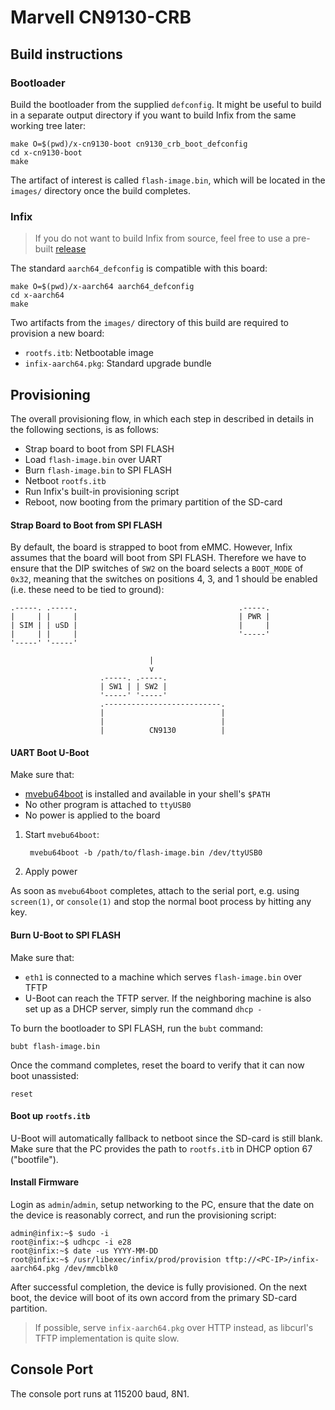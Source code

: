Marvell CN9130-CRB
==================

## Build instructions

### Bootloader

Build the bootloader from the supplied `defconfig`. It might be useful
to build in a separate output directory if you want to build Infix
from the same working tree later:

    make O=$(pwd)/x-cn9130-boot cn9130_crb_boot_defconfig
    cd x-cn9130-boot
	make

The artifact of interest is called `flash-image.bin`, which will be
located in the `images/` directory once the build completes.


### Infix

> If you do not want to build Infix from source, feel free to use a pre-built [release]

The standard `aarch64_defconfig` is compatible with this board:

    make O=$(pwd)/x-aarch64 aarch64_defconfig
    cd x-aarch64
	make

Two artifacts from the `images/` directory of this build are required
to provision a new board:

- `rootfs.itb`: Netbootable image
- `infix-aarch64.pkg`: Standard upgrade bundle

## Provisioning

The overall provisioning flow, in which each step in described in
details in the following sections, is as follows:

- Strap board to boot from SPI FLASH
- Load `flash-image.bin` over UART
- Burn `flash-image.bin` to SPI FLASH
- Netboot `rootfs.itb`
- Run Infix's built-in provisioning script
- Reboot, now booting from the primary partition of the SD-card

#### Strap Board to Boot from SPI FLASH

By default, the board is strapped to boot from eMMC. However, Infix
assumes that the board will boot from SPI FLASH. Therefore we have to
ensure that the DIP switches of `SW2` on the board selects a
`BOOT_MODE` of `0x32`, meaning that the switches on positions 4, 3,
and 1 should be enabled (i.e. these need to be tied to ground):

```
.-----. .-----.                                    .-----.
|     | |     |                                    | PWR |
| SIM | | uSD |                                    |     |
|     | |     |                                    '-----'
'-----' '-----'

                               |
                               v
                    .-----. .-----.
                    | SW1 | | SW2 |
                    '-----' '-----'
                    .--------------------------.
                    |                          |
                    |                          |
                    |          CN9130          |
```

#### UART Boot U-Boot

Make sure that:
 - [mvebu64boot] is installed and available in your shell's `$PATH`
 - No other program is attached to `ttyUSB0`
 - No power is applied to the board

1. Start `mvebu64boot`:

        mvebu64boot -b /path/to/flash-image.bin /dev/ttyUSB0

2. Apply power

As soon as `mvebu64boot` completes, attach to the serial port,
e.g. using `screen(1)`, or `console(1)` and stop the normal boot
process by hitting any key.

#### Burn U-Boot to SPI FLASH

Make sure that:
- `eth1` is connected to a machine which serves `flash-image.bin` over
TFTP
- U-Boot can reach the TFTP server. If the neighboring machine is also
  set up as a DHCP server, simply run the command `dhcp -`

To burn the bootloader to SPI FLASH, run the `bubt` command:

    bubt flash-image.bin

Once the command completes, reset the board to verify that it can now
boot unassisted:

    reset

#### Boot up `rootfs.itb`

U-Boot will automatically fallback to netboot since the SD-card is
still blank. Make sure that the PC provides the path to `rootfs.itb`
in DHCP option 67 ("bootfile").

#### Install Firmware

Login as `admin`/`admin`, setup networking to the PC, ensure that the date on
the device is reasonably correct, and run the provisioning script:

    admin@infix:~$ sudo -i
    root@infix:~$ udhcpc -i e28
    root@infix:~$ date -us YYYY-MM-DD
    root@infix:~$ /usr/libexec/infix/prod/provision tftp://<PC-IP>/infix-aarch64.pkg /dev/mmcblk0

After successful completion, the device is fully provisioned. On the
next boot, the device will boot of its own accord from the primary
SD-card partition.

> If possible, serve `infix-aarch64.pkg` over HTTP instead, as
> libcurl's TFTP implementation is quite slow.

## Console Port

The console port runs at 115200 baud, 8N1.

[release]: https://github.com/kernelkit/infix/releases
[mvebu64boot]: https://github.com/addiva-elektronik/mvebu64boot
